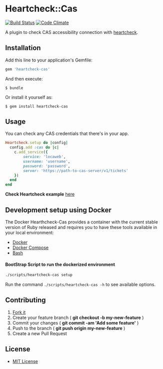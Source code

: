 # Heartcheck::Cas

[![Build Status](https://github.com/locaweb/heartcheck-cas/actions/workflows/ci.yml/badge.svg)](https://github.com/locaweb/heartcheck-cas/actions/workflows/ci.yml)
[![Code Climate](https://codeclimate.com/github/locaweb/heartcheck-cas/badges/gpa.svg)](https://codeclimate.com/github/locaweb/heartcheck-cas)

A plugin to check CAS accessibility connection with [heartcheck](https://github.com/locaweb/heartcheck).

## Installation

Add this line to your application's Gemfile:

```ruby
gem 'heartcheck-cas'
```

And then execute:

    $ bundle

Or install it yourself as:

    $ gem install heartcheck-cas

## Usage

You can check any CAS credentials that there's in your app.

```ruby
Heartcheck.setup do |config|
  config.add :cas do |c|
    c.add_service({
        service: 'locaweb',
        username: 'username',
        password: 'password',
        server: 'https://path-to-cas-server/v1/tickets'
    })
  end
end
```

**Check Heartcheck example** [here](https://github.com/locaweb/heartcheck/blob/master/lib/heartcheck/generators/templates/config.rb)

## Development setup using Docker

The Docker Hearthcheck-Cas provides a container with the current stable version of Ruby released and requires you to have these tools available in your local environment:

*   [Docker](https://docs.docker.com/get-docker/)
*   [Docker Compose](https://docs.docker.com/compose/install/)
*   [Bash](https://www.gnu.org/software/bash/)

#### BootStrap Script to run the dockerized environment

 ```bash
 ./scripts/heartcheck-cas setup
 ```

 Run the command `./scripts/heartcheck-cas -h` to see available options.

## Contributing

1.  [Fork it](https://github.com/locaweb/heartcheck-cas/fork)
2.  Create your feature branch ( **git checkout -b my-new-feature** )
3.  Commit your changes ( **git commit -am 'Add some feature'** )
4.  Push to the branch ( **git push origin my-new-feature** )
5.  Create a new Pull Request

## License

*   [MIT License](https://github.com/locaweb/heartcheck-cas/blob/master/LICENSE.txt)
